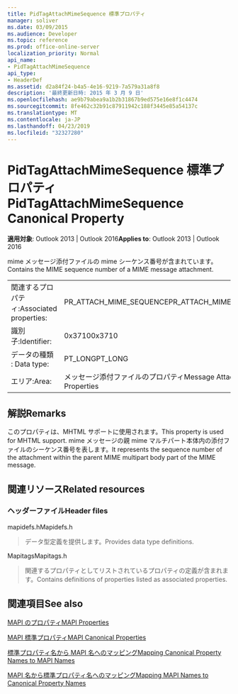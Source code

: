```yaml
---
title: PidTagAttachMimeSequence 標準プロパティ
manager: soliver
ms.date: 03/09/2015
ms.audience: Developer
ms.topic: reference
ms.prod: office-online-server
localization_priority: Normal
api_name:
- PidTagAttachMimeSequence
api_type:
- HeaderDef
ms.assetid: d2a84f24-b4a5-4e16-9219-7a579a31a8f8
description: '最終更新日時: 2015 年 3 月 9 日'
ms.openlocfilehash: ae9b79abea9a1b2b31867b9ed575e16e8f1c4474
ms.sourcegitcommit: 8fe462c32b91c87911942c188f3445e85a54137c
ms.translationtype: MT
ms.contentlocale: ja-JP
ms.lasthandoff: 04/23/2019
ms.locfileid: "32327280"
---
```

# <a name="pidtagattachmimesequence-canonical-property"></a><span data-ttu-id="22063-103">PidTagAttachMimeSequence 標準プロパティ</span><span class="sxs-lookup"><span data-stu-id="22063-103">PidTagAttachMimeSequence Canonical Property</span></span>

  
  
<span data-ttu-id="22063-104">**適用対象**: Outlook 2013 | Outlook 2016</span><span class="sxs-lookup"><span data-stu-id="22063-104">**Applies to**: Outlook 2013 | Outlook 2016</span></span> 
  
<span data-ttu-id="22063-105">mime メッセージ添付ファイルの mime シーケンス番号が含まれています。</span><span class="sxs-lookup"><span data-stu-id="22063-105">Contains the MIME sequence number of a MIME message attachment.</span></span>
  
|||
|:-----|:-----|
|<span data-ttu-id="22063-106">関連するプロパティ:</span><span class="sxs-lookup"><span data-stu-id="22063-106">Associated properties:</span></span>  <br/> |<span data-ttu-id="22063-107">PR_ATTACH_MIME_SEQUENCE</span><span class="sxs-lookup"><span data-stu-id="22063-107">PR_ATTACH_MIME_SEQUENCE</span></span>  <br/> |
|<span data-ttu-id="22063-108">識別子:</span><span class="sxs-lookup"><span data-stu-id="22063-108">Identifier:</span></span>  <br/> |<span data-ttu-id="22063-109">0x3710</span><span class="sxs-lookup"><span data-stu-id="22063-109">0x3710</span></span>  <br/> |
|<span data-ttu-id="22063-110">データの種類 : </span><span class="sxs-lookup"><span data-stu-id="22063-110">Data type:</span></span>  <br/> |<span data-ttu-id="22063-111">PT_LONG</span><span class="sxs-lookup"><span data-stu-id="22063-111">PT_LONG</span></span>  <br/> |
|<span data-ttu-id="22063-112">エリア:</span><span class="sxs-lookup"><span data-stu-id="22063-112">Area:</span></span>  <br/> |<span data-ttu-id="22063-113">メッセージ添付ファイルのプロパティ</span><span class="sxs-lookup"><span data-stu-id="22063-113">Message Attachment Properties</span></span>  <br/> |
   
## <a name="remarks"></a><span data-ttu-id="22063-114">解説</span><span class="sxs-lookup"><span data-stu-id="22063-114">Remarks</span></span>

<span data-ttu-id="22063-115">このプロパティは、MHTML サポートに使用されます。</span><span class="sxs-lookup"><span data-stu-id="22063-115">This property is used for MHTML support.</span></span> <span data-ttu-id="22063-116">mime メッセージの親 mime マルチパート本体内の添付ファイルのシーケンス番号を表します。</span><span class="sxs-lookup"><span data-stu-id="22063-116">It represents the sequence number of the attachment within the parent MIME multipart body part of the MIME message.</span></span>
  
## <a name="related-resources"></a><span data-ttu-id="22063-117">関連リソース</span><span class="sxs-lookup"><span data-stu-id="22063-117">Related resources</span></span>

### <a name="header-files"></a><span data-ttu-id="22063-118">ヘッダーファイル</span><span class="sxs-lookup"><span data-stu-id="22063-118">Header files</span></span>

<span data-ttu-id="22063-119">mapidefs.h</span><span class="sxs-lookup"><span data-stu-id="22063-119">Mapidefs.h</span></span>
  
> <span data-ttu-id="22063-120">データ型定義を提供します。</span><span class="sxs-lookup"><span data-stu-id="22063-120">Provides data type definitions.</span></span>
    
<span data-ttu-id="22063-121">Mapitags</span><span class="sxs-lookup"><span data-stu-id="22063-121">Mapitags.h</span></span>
  
> <span data-ttu-id="22063-122">関連するプロパティとしてリストされているプロパティの定義が含まれます。</span><span class="sxs-lookup"><span data-stu-id="22063-122">Contains definitions of properties listed as associated properties.</span></span>
    
## <a name="see-also"></a><span data-ttu-id="22063-123">関連項目</span><span class="sxs-lookup"><span data-stu-id="22063-123">See also</span></span>



[<span data-ttu-id="22063-124">MAPI のプロパティ</span><span class="sxs-lookup"><span data-stu-id="22063-124">MAPI Properties</span></span>](mapi-properties.md)
  
[<span data-ttu-id="22063-125">MAPI 標準プロパティ</span><span class="sxs-lookup"><span data-stu-id="22063-125">MAPI Canonical Properties</span></span>](mapi-canonical-properties.md)
  
[<span data-ttu-id="22063-126">標準プロパティ名から MAPI 名へのマッピング</span><span class="sxs-lookup"><span data-stu-id="22063-126">Mapping Canonical Property Names to MAPI Names</span></span>](mapping-canonical-property-names-to-mapi-names.md)
  
[<span data-ttu-id="22063-127">MAPI 名から標準プロパティ名へのマッピング</span><span class="sxs-lookup"><span data-stu-id="22063-127">Mapping MAPI Names to Canonical Property Names</span></span>](mapping-mapi-names-to-canonical-property-names.md)

